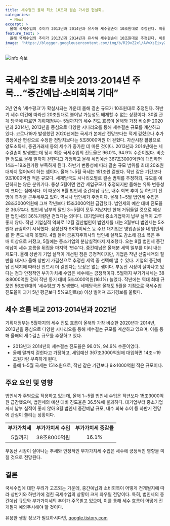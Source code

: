 ```yaml
---
title: 세수펑크 올해 최소 10조대 결손 가시권 현실화…
categories:
  - News
excerpt: >
  올해 국세수입의 추이가 2013년과 2014년과 유사해 세수결손이 10조원대로 추정된다. 이를 바탕으로 중간예납과 내수 회복을 중심으로 세수 흐름이 변동될 가능성이 있다. 특히 법인세가 올해 결손의 주요 요인으로 작용하며, 중간예납과 부가가치세 등이 향후 세수에 긍정적인 영향을 줄 수 있다. 그러나 대기업부터 중소기업까지 법인세 부담이 낮아진 것으로 보이며, 하반기 변동성에 따른 결손 규모의 가능성이 높아지고 있다.
feature_text: >
  올해 국세수입의 추이가 2013년과 2014년과 유사해 세수결손이 10조원대로 추정된다. 이를 바탕으로 중간예납과 내수 회복을 중심으로 세수 흐름이 변동될 가능성이 있다. 특히 법인세가 올해 결손의 주요 요인으로 작용하며, 중간예납과 부가가치세 등이 향후 세수에 긍정적인 영향을 줄 수 있다. 그러나 대기업부터 중소기업까지 법인세 부담이 낮아진 것으로 보이며, 하반기 변동성에 따른 결손 규모의 가능성이 높아지고 있다.
image: 'https://blogger.googleusercontent.com/img/b/R29vZ2xl/AVvXsEixyZcFfHzMRdzZMjFBmAUKJYCLCGyLL1o632UiGVXcaFdKo_bkvkuCioo0uUKlGfBVcT3P84aROyZIXSBEx3Aw5nCQ3pTgDom1WDC4m8eifvWiAmWEEVb4x6G_l8C0QH225ldMjyaFvpxGEBGNO37VmDTDMHGhJPq73UglMfDca1-0aw/s1600/blogspot.png'
---
```


<p><img src="https://blogger.googleusercontent.com/img/b/R29vZ2xl/AVvXsEixyZcFfHzMRdzZMjFBmAUKJYCLCGyLL1o632UiGVXcaFdKo_bkvkuCioo0uUKlGfBVcT3P84aROyZIXSBEx3Aw5nCQ3pTgDom1WDC4m8eifvWiAmWEEVb4x6G_l8C0QH225ldMjyaFvpxGEBGNO37VmDTDMHGhJPq73UglMfDca1-0aw/s1600/blogspot.png" alt="info 속보" /></p>

<h1>국세수입 흐름 비슷 2013·2014년 주목…“중간예납·소비회복 기대”</h1>

<p data-ke-size="size16">2년 연속 '세수펑크'가 확실시되는 가운데 올해 결손 규모가 10조원대로 추정된다. 하반기 세수 여건에 따라선 20조원대로 불어날 가능성도 배제할 수 없는 상황이다. 30일 관계 당국에 따르면 기획재정부는 5월까지의 세수 진도 흐름이 올해와 가장 비슷한 2020년과 2014년, 2013년을 중심으로 다양한 시나리오를 통해 세수결손 규모를 계산하고 있다. 코로나19가 발생했던 2020년에는 국세가 본예산 전망보다는 적게 걷혔으나 추가경정예산 편성으로 수정한 전망치보다는 5조8000억원 더 걷혔다. 자산시장 활황으로 양도소득세, 증권거래세 등의 세수가 증가한 데 따른 것이다. 2013년과 2014년에는 세수결손이 발생했는데 당시 최종 국세수입의 진도율은 96.0%, 94.9% 수준이었다. 비슷한 정도로 올해 말까지 걷힌다고 가정하고 올해 세입예산 367조3000억원에 대입하면 14조∼19조원가량 부족하게 된다. 하반기 변동성에 따라 결손 규모 범위를 최대 20조원대까지 열어놔야 하는 셈이다. 올해 1~5월 국세는 151조원 걷혔다. 작년 같은 기간보다 9조1000억원 적은 규모다. 세제당국도 시나리오별로 결손 범위를 추정하되, 규모를 예단하지는 않은 분위기다. 통상 5월이면 연간 세입규모가 추정되지만 올해는 유독 변동성이 크다는 점에서다. 이 때문에 8월 법인세 중간예납 규모, 내수 회복 추이 등 하반기 전망에 촉각을 곤두세우고 있다. 역시나 법인세가 주범이다. 올해 1∼5월 법인세 수입은 28조3000억원에 그쳐 작년보다 15조3000억원 급감했다. 법인세의 예산 대비 진도율은 36.5%다. 법인세 납부의 달인 3∼5월이 모두 지났지만 한해 거둬들일 것으로 예상한 법인세의 36%가량만 걷었다는 의미다. 대기업부터 중소기업까지 납부 실적이 고루 좋지 않다. 작년 기업실적 악화로 12월 결산법인이 법인세를 내는 3월부터 법인세는 5조원대 급감하기 시작했다. 삼성전자·SK하이닉스 등 주요 대기업은 영업손실을 내 법인세를 한 푼도 내지 못했다. 4월 들어 금융지주회사의 법인세 실적도 감소해 감소 폭은 두 배 이상으로 커졌고, 5월에는 중소기업의 분납실적마저 저조했다. 오는 8월 법인세 중간예납이 세수 흐름을 뒤집을 마지막 '변수'다. 중간예납은 올해분 세액 일부를 미리 내는 제도다. 올해 상반기 기업 실적이 개선된 점은 긍정적이지만, 기업은 작년 산출세액의 절반을 내거나 올해 상반기 가결산으로 추정한 세액 중 선택해 낼 수 있다. 기업의 중간예납 선택지에 따라선 반드시 더 걷힌다는 보장은 없는 셈이다. 부동산 시장이 살아나고 있다는 점과 안정적인 부가가치세 수입은 세수에는 긍정적이다. 5월까지 부가가치세는 38조8000억원 걷혀 작년 동기 대비 5조4000억원(16.1%) 늘었다. 작년에는 역대 최대 규모인 56조원대의 '세수펑크'가 발생했다. 세제당국은 올해도 5월을 기점으로 국세수입 진도율이 과거 5년 평균보다 5%포인트(p) 이상 벌어져 조기경보를 울렸다.</p>

<h2 data-ke-size="size26">세수 흐름 비교 2013·2014년과 2021년</h2>

<p data-ke-size="size16">기획재정부는 5월까지의 세수 진도 흐름이 올해와 가장 비슷한 2020년과 2014년, 2013년을 중심으로 다양한 시나리오를 통해 세수결손 규모를 계산하고 있으며, 이를 통해 올해의 세수결손 규모를 추정하고 있다.</p>

<ul>
  <li>2013년과 2014년의 세수결손 진도율은 96.0%, 94.9% 수준이었다.</li>
  <li>올해 말까지 걷힌다고 가정하고, 세입예산 367조3000억원에 대입하면 14조∼19조원가량 부족하게 된다.</li>
  <li>올해 1~5월 국세는 151조원으로, 작년 같은 기간보다 9조1000억원 적은 규모이다.</li>
</ul>

<h2 data-ke-size="size26">주요 요인 및 영향</h2>

<p data-ke-size="size16">법인세가 주범으로 작용하고 있는데, 올해 1∼5월 법인세 수입은 작년보다 15조3000억원 급감했으며, 법인세의 예산 대비 진도율은 36.5%에 불과하다. 대기업부터 중소기업까지 납부 실적이 좋지 않아 8월 법인세 중간예납 규모, 내수 회복 추이 등 하반기 전망에 관심이 쏠리는 상황이다.</p>

<table>
  <tr>
    <td style="text-align: center; height: 17px;"><b>부가가치세</b></td>
    <td style="text-align: center; height: 17px;"><b>부가가치세 수입</b></td>
    <td style="text-align: center; height: 17px;"><b>부가가치세 증감률</b></td>
  </tr>
  <tr>
    <td style="text-align: center; height: 17px;">5월까지</td>
    <td style="text-align: center; height: 17px;">38조8000억원</td>
    <td style="text-align: center; height: 17px;">16.1%</td>
  </tr>
</table>

<p data-ke-size="size16">부동산 시장이 살아나는 추세와 안정적인 부가가치세 수입은 세수에 긍정적인 영향을 미칠 것으로 전망된다.</p>

<h2 data-ke-size="size26">결론</h2>

<p data-ke-size="size16">국세수입에 대한 우려가 고조되는 가운데, 중간예납과 소비회복이 어떻게 전개될지에 따라 상반기와 하반기에 걸친 국세수입의 상황이 크게 좌우될 전망이다. 특히, 법인세의 중간예납 규모와 부가가치세의 추이가 주목받고 있으며, 이를 통해 세수 흐름이 어떻게 전개될지 예의주시해야 할 것이다.</p>
유용한 생활 정보가 필요하시다면, <a href="https://qoogle.tistory.com" rel="dofollow">qoogle.tistory.com</a>


